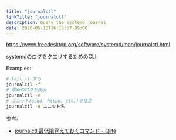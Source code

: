 ```yaml
---
title: "journalctl"
linkTitle: "journalctl"
description: Query the systemd journal
date: 2020-05-18T16:16:57+09:00
---
```


https://www.freedesktop.org/software/systemd/man/journalctl.html

systemdのログをクエリするためのCLI.

Examples:

```sh
# tail -f する
journalctl -f
# 最新のログを表示
journalctl -e
# ユニット(sshd, httpd, etc.)を指定
journalctl -u ユニット名
```

参考:

- [journalctl 最低限覚えておくコマンド - Qiita](http://qiita.com/aosho235/items/9fbff75e9cccf351345c)
